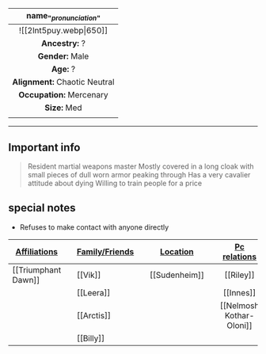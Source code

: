 
| name<sub>"*pronunciation*"</sub> |
| :------------------------------: |
|     ![[2lnt5puy.webp\|650]]      |
|         **Ancestry:** ?          |
|         **Gender:** Male         |
|            **Age:** ?            |
|  **Alignment:** Chaotic Neutral  |
|    **Occupation:** Mercenary     |
|          **Size:** Med           |
|                                  |

---
## Important info
> Resident martial weapons master 
> Mostly covered in a long cloak with small pieces of dull worn armor peaking through 
> Has a very cavalier attitude about dying 
> Willing to train people for a price 

##  special notes 
- Refuses to make contact with anyone directly

| **<u>Affiliations</u>** |     | **<u>Family/Friends</u>** |     | **<u>Location</u>** |     | <u>**Pc relations**</u>  |     |
| ----------------------- | --- | ------------------------- | --- | ------------------- | --- | :----------------------: | --- |
| [[Triumphant Dawn]]     |     | [[Vik]]                   |     | [[Sudenheim]]       |     |        [[Riley]]         |     |
|                         |     | [[Leera]]                 |     |                     |     |        [[Innes]]         |     |
|                         |     | [[Arctis]]                |     |                     |     | [[Nelmosh Kothar-Oloni]] |     |
|                         |     | [[Billy]]                 |     |                     |     |                          |     |

